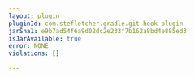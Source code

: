 ```yaml
---
layout: plugin
pluginId: com.stefletcher.gradle.git-hook-plugin
jarSha1: e9b7ad54f6a9d02dc2e233f7b162a8bd4e885ed3
isJarAvailable: true
error: NONE
violations: []

---
```

